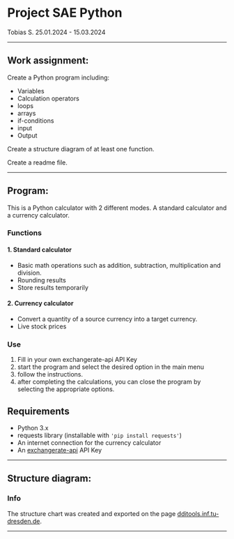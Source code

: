 # Project SAE Python

Tobias S.
25.01.2024 - 15.03.2024

---

## Work assignment:

Create a Python program including:
- Variables
- Calculation operators
- loops
- arrays
- if-conditions
- input
- Output

Create a structure diagram of at least one function.

Create a readme file.

---

## Program:

This is a Python calculator with 2 different modes. 
A standard calculator and a currency calculator.

### Functions

#### 1. Standard calculator

- Basic math operations such as addition, subtraction, multiplication and division.
- Rounding results
- Store results temporarily

#### 2. Currency calculator

- Convert a quantity of a source currency into a target currency.
- Live stock prices

### Use

1. Fill in your own exchangerate-api API Key
2. start the program and select the desired option in the main menu
3. follow the instructions.
4. after completing the calculations, you can close the program by selecting the appropriate options.

## Requirements

- Python 3.x
- requests library (installable with `'pip install requests'`)
- An internet connection for the currency calculator
- An [exchangerate-api](https://www.exchangerate-api.com/) API Key

---

## Structure diagram:

### Info
The structure chart was created and exported on the page [dditools.inf.tu-dresden.de](https://dditools.inf.tu-dresden.de/ovk/Informatik/Programmierung/Grundlagen/Struktogramme.html).

---
